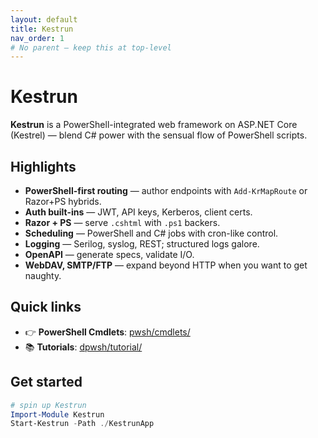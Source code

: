 ```yaml
---
layout: default
title: Kestrun
nav_order: 1
# No parent — keep this at top-level
---
```


# Kestrun

**Kestrun** is a PowerShell-integrated web framework on ASP.NET Core (Kestrel) — blend C# power with the sensual flow of PowerShell scripts.

## Highlights

- **PowerShell-first routing** — author endpoints with `Add-KrMapRoute` or Razor+PS hybrids.
- **Auth built-ins** — JWT, API keys, Kerberos, client certs.
- **Razor + PS** — serve `.cshtml` with `.ps1` backers.
- **Scheduling** — PowerShell and C# jobs with cron-like control.
- **Logging** — Serilog, syslog, REST; structured logs galore.
- **OpenAPI** — generate specs, validate I/O.
- **WebDAV, SMTP/FTP** — expand beyond HTTP when you want to get naughty.

## Quick links

- 👉 **PowerShell Cmdlets**: [pwsh/cmdlets/](./pwsh/cmdlets/)
- 📚 **Tutorials**: [dpwsh/tutorial/](./pwsh/tutorial/)

## Get started

```powershell
# spin up Kestrun
Import-Module Kestrun
Start-Kestrun -Path ./KestrunApp
```
